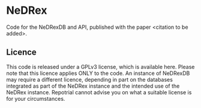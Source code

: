 # NeDRex
Code for the NeDRexDB and API, published with the paper &lt;citation to be added>.

## Licence
This code is released under a GPLv3 license, which is available here. Please note that this licence applies ONLY to the code. An instance of NeDRexDB may require a different licence, depending in part on the databases integrated as part of the NeDRex instance and the intended use of the NeDRex instance. Repotrial cannot advise you on what a suitable license is for your circumstances.
